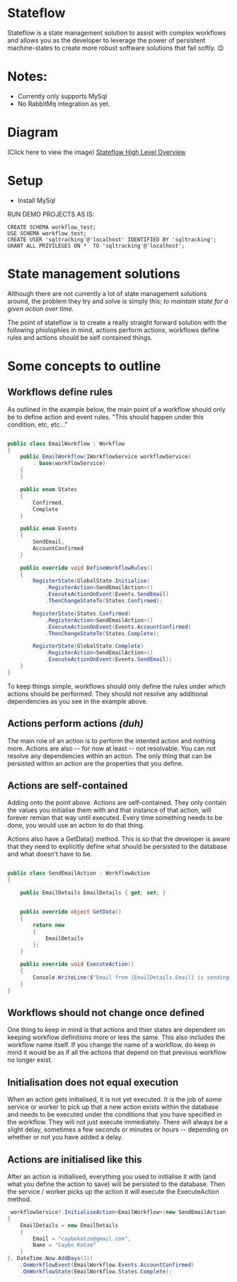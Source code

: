 # Stateflow
Stateflow is a state management solution to assist with complex workflows and allows you as the developer to leverage the power of persistent machine-states to create more robust software solutions that fail softly. 😉

# Notes:
- Currently only supports MySql
- No RabbitMq integration as yet.

# Diagram

(Click here to view the image)
[Stateflow High Level Overview](https://user-images.githubusercontent.com/25146896/116010400-fc79c300-a61e-11eb-8382-8beb6cccce1f.png)


# Setup
- Install MySql

RUN DEMO PROJECTS AS IS:
```mysql
CREATE SCHEMA workflow_test;
USE SCHEMA workflow_test;
CREATE USER 'sqltracking'@'localhost' IDENTIFIED BY 'sqltracking';
GRANT ALL PRIVILEGES ON *  TO 'sqltracking'@'localhost';
```

# State management solutions

Although there are not currently a lot of state management solutions around, the problem they try and solve is simply this; *to maintain state for a given action over time.*

The point of stateflow is to create a really straight forward solution with the following phiolophies in mind, actions perform actions, workflows define rules and actions should be self contained things.

# Some concepts to outline

## Workflows define rules

As outlined in the example below, the main point of a workflow should only be to define action and event rules. "This should happen under this condition, etc, etc..."

```csharp

public class EmailWorkflow : Workflow
{
    public EmailWorkflow(IWorkflowService workflowService)
        : base(workflowService)
    {
    }

    public enum States
    {
        Confirmed,
        Complete
    }

    public enum Events
    {
        SendEmail,
        AccountConfirmed
    }

    public override void DefineWorkflowRules()
    {
        RegisterState(GlobalState.Initialise)
            .RegisterAction<SendEmailAction>()
            .ExecuteActionOnEvent(Events.SendEmail)
            .ThenChangeStateTo(States.Confirmed);

        RegisterState(States.Confirmed)
            .RegisterAction<SendEmailAction>()
            .ExecuteActionOnEvent(Events.AccountConfirmed)
            .ThenChangeStateTo(States.Complete);

        RegisterState(GlobalState.Complete)
            .RegisterAction<SendEmailAction>()
            .ExecuteActionOnEvent(Events.SendEmail);
    }
}

```

To keep things simple, workflows should only define the rules under which actions should be performed. They should not resolve any additional dependencies as you see in the example above.

## Actions perform actions *(duh)*

The main role of an action is to perform the intented action and nothing more. Actions are also -- for now at least -- not resolvable. You can not resolve any dependencies within an action. The only thing that can be persisted within an action are the properties that you define.

## Actions are self-contained

Adding onto the point above. Actions are self-contained. They only contain the values you initialise them with and that instance of that action, will forever remian that way until executed. Every time something needs to be done, you would use an action to do that thing.

Actions also have a GetData() method. This is so that the developer is aware that they need to explicitly define what should be persisted to the database and what doesn't have to be.

```csharp

public class SendEmailAction : WorkflowAction
{

    public EmailDetails EmailDetails { get; set; }


    public override object GetData()
    {
        return new
        {
            EmailDetails
        };
    }

    public override void ExecuteAction()
    {
        Console.WriteLine($"Email from {EmailDetails.Email} is sending to {EmailDetails.Name}");
    }
}

```

## Workflows should not change once defined

One thing to keep in mind is that actions and thier states are dependent on keeping workflow definitions more or less the same. This also includes the workflow name itself. If you change the name of a workflow, do keep in mind it would be as if all the actions that depend on that previous workflow no longer exist.

## Initialisation does not equal execution

When an action gets initialised, it is not yet executed. It is the job of some service or worker to pick up that a new action exists within the database and needs to be executed under the conditions that you have specified in the workflow. They will not just execute immediately. There will always be a slight delay, sometimes a few seconds or minutes or hours -- depending on whether or not you have added a delay.

## Actions are initialised like this

After an action is initialised, everything you used to initialise it with (and what you define the action to save) will be persisted to the database. Then the service / worker picks up the action it will execute the ExecuteAction method.

```csharp
 workflowService?.InitialiseAction<EmailWorkflow>(new SendEmailAction
{
    EmailDetails = new EmailDetails
    {
        Email = "caybokotze@gmail.com",
        Name = "Caybo Kotze"
    }
}, DateTime.Now.AddDays(1))
    .OnWorkflowEvent(EmailWorkflow.Events.AccountConfirmed)
    .OnWorkflowState(EmailWorkflow.States.Complete);
```
